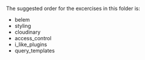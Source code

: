 The suggested order for the excercises in this folder is:

- belem
- styling
- cloudinary
- access_control
- i_like_plugins
- query_templates
